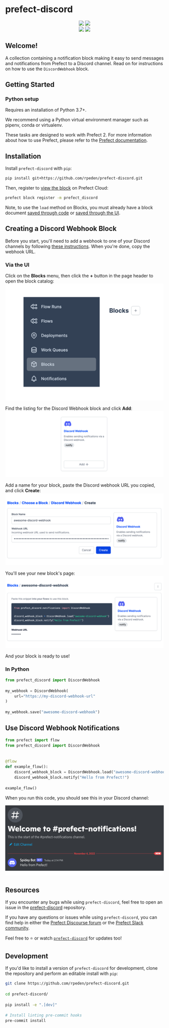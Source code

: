 # prefect-discord

<p align="center">
    <!--<a href="https://pypi.python.org/pypi/prefect-discord/" alt="PyPI version">
        <img alt="PyPI" src="https://img.shields.io/pypi/v/prefect-discord?color=0052FF&labelColor=090422"></a>-->
    <a href="https://github.com/rpeden/prefect-discord/" alt="Stars">
        <img src="https://img.shields.io/github/stars/rpeden/prefect-discord?color=0052FF&labelColor=090422" /></a>
    <!--<a href="https://pepy.tech/badge/prefect-discord/" alt="Downloads">
        <img src="https://img.shields.io/pypi/dm/prefect-discord?color=0052FF&labelColor=090422" /></a>-->
    <a href="https://github.com/rpeden/prefect-discord/pulse" alt="Activity">
        <img src="https://img.shields.io/github/commit-activity/m/rpeden/prefect-discord?color=0052FF&labelColor=090422" /></a>
    <br>
    <a href="https://prefect-community.slack.com" alt="Slack">
        <img src="https://img.shields.io/badge/slack-join_community-red.svg?color=0052FF&labelColor=090422&logo=slack" /></a>
    <a href="https://discourse.prefect.io/" alt="Discourse">
        <img src="https://img.shields.io/badge/discourse-browse_forum-red.svg?color=0052FF&labelColor=090422&logo=discourse" /></a>
</p>

## Welcome!

A collection containing a notification block making it easy to send messages and notifications from Prefect to a Discord channel. Read on for instructions on how to use the `DiscordWebhook` block.

## Getting Started

### Python setup

Requires an installation of Python 3.7+.

We recommend using a Python virtual environment manager such as pipenv, conda or virtualenv.

These tasks are designed to work with Prefect 2. For more information about how to use Prefect, please refer to the [Prefect documentation](https://orion-docs.prefect.io/).

## Installation

Install `prefect-discord` with `pip`:

```bash
pip install git+https://github.com/rpeden/prefect-discord.git
```

Then, register to [view the block](https://orion-docs.prefect.io/ui/blocks/) on Prefect Cloud:

```bash
prefect block register -m prefect_discord
```

Note, to use the `load` method on Blocks, you must already have a block document [saved through code](https://orion-docs.prefect.io/concepts/blocks/#saving-blocks) or [saved through the UI](https://orion-docs.prefect.io/ui/blocks/).

## Creating a Discord Webhook Block
Before you start, you'll need to add a webhook to one of your Discord channels by following [these instructions](https://support.discord.com/hc/en-us/articles/228383668-Intro-to-Webhooks). When you're done, copy the webhook URL. 

### Via the UI
Click on the **Blocks** menu, then click the **+** button in the page header to open the block catalog:
![blocks menu](img/blocks-menu.png)

Find the listing for the Discord Webhook block and click **Add**:
![Discord Webhook catalog entry](img/discord-webhook-catalog.png)

Add a name for your block, paste the Discord webhook URL you copied, and click **Create**:
![Discord Webhook creation page](img/discord-webhook-create.png)

You'll see your new block's page:
![Created Discord block page](img/discord-webhook-complete.png)

And your block is ready to use!

### In Python
```python
from prefect_discord import DiscordWebhook

my_webhook = DiscordWebhook(
    url="https://my-discord-webhook-url"
)

my_webhook.save("awesome-discord-webhook")

```
## Use Discord Webhook Notifications

```python
from prefect import flow
from prefect_discord import DiscordWebhook


@flow
def example_flow():
    discord_webhook_block = DiscordWebhook.load("awesome-discord-webhook")
    discord_webhook_block.notify("Hello from Prefect!")

example_flow()
```
When you run this code, you should see this in your Discord channel:
![Prefect notification in Discord](img/hello-from-prefect.png)
  
## Resources

If you encounter any bugs while using `prefect-discord`, feel free to open an issue in the [prefect-discord](https://github.com/rpeden/prefect-discord) repository.

If you have any questions or issues while using `prefect-discord`, you can find help in either the [Prefect Discourse forum](https://discourse.prefect.io/) or the [Prefect Slack community](https://prefect.io/slack).

Feel free to ⭐️ or watch [`prefect-discord`](https://github.com/rpeden/prefect-discord) for updates too!

## Development

If you'd like to install a version of `prefect-discord` for development, clone the repository and perform an editable install with `pip`:

```bash
git clone https://github.com/rpeden/prefect-discord.git

cd prefect-discord/

pip install -e ".[dev]"

# Install linting pre-commit hooks
pre-commit install
```
